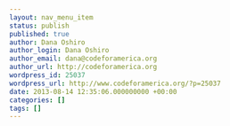 ```yaml
---
layout: nav_menu_item
status: publish
published: true
author: Dana Oshiro
author_login: Dana Oshiro
author_email: dana@codeforamerica.org
author_url: http://codeforamerica.org
wordpress_id: 25037
wordpress_url: http://www.codeforamerica.org/?p=25037
date: 2013-08-14 12:35:06.000000000 +00:00
categories: []
tags: []
---
```

 
